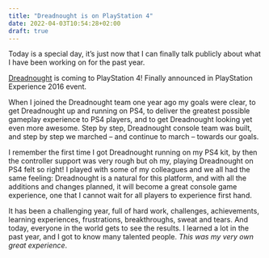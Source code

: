 ```yaml
---
title: "Dreadnought is on PlayStation 4"
date: 2022-04-03T10:54:28+02:00
draft: true
---
```


Today is a special day, it’s just now that I can finally talk publicly about what I have been working on for the past year.

[Dreadnought](https://www.greybox.com/dreadnought/en/) is coming to PlayStation 4! Finally announced in PlayStation Experience 2016 event.

When I joined the Dreadnought team one year ago my goals were clear, to get Dreadnought up and running on PS4, to deliver the greatest possible gameplay experience to PS4 players, and to get Dreadnought looking yet even more awesome. Step by step, Dreadnought console team was built, and step by step we marched – and continue to march – towards our goals.

I remember the first time I got Dreadnought running on my PS4 kit, by then the controller support was very rough but oh my, playing Dreadnought on PS4 felt so right! I played with some of my colleagues and we all had the same feeling: Dreadnought is a natural for this platform, and with all the additions and changes planned, it will become a great console game experience, one that I cannot wait for all players to experience first hand.

It has been a challenging year, full of hard work, challenges, achievements, learning experiences, frustrations, breakthroughs, sweat and tears. And today, everyone in the world gets to see the results. I learned a lot in the past year, and I got to know many talented people. _This was my very own great experience_.